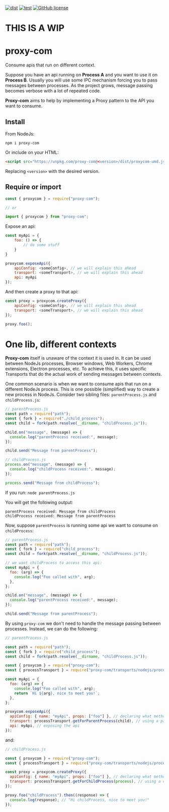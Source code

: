 [![dist](https://github.com/ramaralo/proxy-com/actions/workflows/dist.yml/badge.svg)](https://github.com/ramaralo/proxy-com/actions/workflows/dist.yml)
[![test](https://github.com/ramaralo/proxy-com/actions/workflows/test.yml/badge.svg)](https://github.com/ramaralo/proxy-com/actions/workflows/test.yml)
[![GitHub license](https://img.shields.io/github/license/ramaralo/proxy-com)](https://github.com/ramaralo/proxy-com/blob/main/LICENSE)

# THIS IS A WIP

# proxy-com

Consume apis that run on different context.

Suppose you have an api running on **Process A** and you want to use it on **Process B**. Usually you will use some IPC
mechanism forcing you to pass messages between processes. As the project grows, message passing becomes verbose with a
lot of repeated code.

**Proxy-com** aims to help by implementing a Proxy pattern to the API you want to consume.

## Install

From NodeJs:

`npm i proxy-com`

Or include on your HTML:

```html
<script src="https://unpkg.com/proxy-com@<version>/dist/proxycom-umd.js" />
```

Replacing `<version>` with the desired version.

## Require or import

```javascript
const { proxycom } = require("proxy-com");

// or

import { proxycom } from "proxy-com";
```

Expose an api:

```javascript
const myApi = {
    foo: () => {
        // do some stuff
    }
}

proxycom.exposeApi({
    apiConfig: <someConfig>, // we will explain this ahead
    transport: <someTransport>, // we will explain this ahead
    api: myApi
});
```

And then create a proxy to that api:

```javascript
const proxy = proxycom.createProxy({
    apiConfig: <someConfig>, // we will explain this ahead
    transport: <someTransport>, // we will explain this ahead
});

proxy.foo();
```

# One lib, different contexts

**Proxy-com** itself is unaware of the context it is used in. It can be used between NodeJs processes, Browser windows,
Web Workers, Chrome extensions, Electron processes, etc. To achieve this, it uses specific Transports that do the actual
work of sending messages between contexts.

One common scenario is when we want to consume apis that run on a different NodeJs process. This is one possible (simplified)
way to create a new process in NodeJs. Consider two sibling files: `parentProcess.js` and `childProcess.js`:

```javascript
// parentProcess.js
const path = require("path");
const { fork } = require("./child_process");
const child = fork(path.resolve(__dirname, "childProcess.js"));

child.on("message", (message) => {
  console.log("parentProcess received:", message);
});

child.send("Message from parentProcess");
```

```javascript
// childProcess.js
process.on("message", (message) => {
  console.log("childProcess received:", message);
});

process.send("Message from childProcess");
```

If you run:
`node parentProcess.js`

You will get the following output:

```
parentProcess received: Message from childProcess
childProcess received: Message from parentProcess
```

Now, suppose `parentProcess` is running some api we want to consume on `childProcess`:

```javascript
// parentProcess.js
const path = require("path");
const { fork } = require("child_process");
const child = fork(path.resolve(__dirname, "childProcess.js"));

// we want childProcess to access this api:
const myApi = {
  foo: (arg) => {
    console.log("Foo called with", arg);
  },
};

child.on("message", (message) => {
  console.log("parentProcess received:", message);
});

child.send("Message from parentProcess");
```

By using `proxy-com` we don't need to handle the message passing between processes. Instead, we can do the following:

```javascript
// parentProcess.js

const path = require("path");
const { fork } = require("child_process");
const child = fork(path.resolve(__dirname, "childProcess.js"));

const { proxycom } = require("proxy-com");
const { processTransport } = require("proxy-com/transports/nodejs/process");

const myApi = {
  foo: (arg) => {
    console.log("Foo called with", arg);
    return `Hi ${arg}, nice to meet you!`;
  },
};

proxycom.exposeApi({
  apiConfig: { name: "myApi", props: ["foo"] }, // declaring what methods of myApi we want to expose
  transport: processTransport.getForParentProcess(child), // using a parent process transport specific for multi NodeJs processes
  api: myApi, // exposing the api
});
```

and:

```javascript
// childProcess.js

const { proxycom } = require("proxy-com");
const { processTransport } = require("proxy-com/transports/nodejs/process");

const proxy = proxycom.createProxy({
  apiConfig: { name: "myApi", props: ["foo"] }, // declaring what method we want to proxy (usually the same that are exposed)
  transport: processTransport.getForChildProcess(process), // using a child process transport specific for multi NodeJs processes
});

proxy.foo("childProcess").then((response) => {
  console.log(response); // "Hi childProcess, nice to meet you!"
});
```
